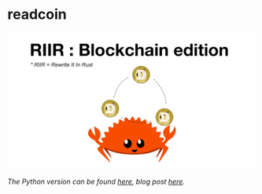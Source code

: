 # readcoin

![cover](cover.jpg)

*The Python version can be found [here](https://github.com/savarin/readcoin-python), blog post [here](https://ezzeriesa.notion.site/Rewriting-my-toy-blockchain-in-Rust-9a130f225666488491ba497004821fbb).*

